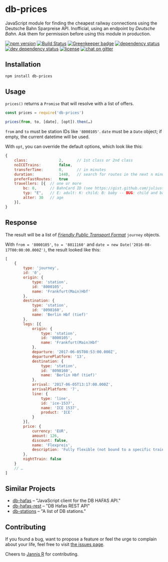 # db-prices

JavaScript module for finding the cheapest railway connections using the Deutsche Bahn Sparpreise API. Inofficial, using an endpoint by *Deutsche Bahn*. Ask them for permission before using this module in production.

[![npm version](https://img.shields.io/npm/v/db-prices.svg)](https://www.npmjs.com/package/db-prices)
[![Build Status](https://travis-ci.org/juliuste/db-prices.svg?branch=master)](https://travis-ci.org/juliuste/db-prices)
[![Greenkeeper badge](https://badges.greenkeeper.io/juliuste/db-prices.svg)](https://greenkeeper.io/)
[![dependency status](https://img.shields.io/david/juliuste/db-prices.svg)](https://david-dm.org/juliuste/db-prices)
[![dev dependency status](https://img.shields.io/david/dev/juliuste/db-prices.svg)](https://david-dm.org/juliuste/db-prices#info=devDependencies)
[![license](https://img.shields.io/github/license/juliuste/db-prices.svg?style=flat)](LICENSE)
[![chat on gitter](https://badges.gitter.im/public-transport/Lobby.svg)](https://gitter.im/public-transport/Lobby)

## Installation

```bash
npm install db-prices
```

## Usage

`prices()` returns a `Promise` that will resolve with a list of offers.

```javascript
const prices = require('db-prices')

prices(from, to, [date], [opt]).then(…)
```

`from` and `to` must be station IDs like `'8000105'`.
`date` must be a `Date` object; if empty, the current datetime will be used.

With `opt`, you can override the default options, which look like this:

```javascript
{
	class: 				2, 		// 1st class or 2nd class
	noICETrains: 		false,
	transferTime: 		0, 		// in minutes
	duration: 			1440, 	// search for routes in the next n minutes
	preferFastRoutes: 	true
	travellers: [{ 	// one or more
		bc:	0, 		// BahnCard ID (see https://gist.github.com/juliuste/202bb04f450a79f8fa12a2ec3abcd72d)
		typ: "E", 	// E: adult: K: child; B: baby -- BUG: child and baby dont work ATM
		alter: 30 	// age
	}],
}
```

## Response

The result will be a list of [*Friendly Public Transport Format*](https://github.com/public-transport/friendly-public-transport-format) `journey` objects.

With `from = '8000105'`, `to = '8011160'` and `date = new Date('2016-08-17T00:00:00.000Z')`, the result looked like this:

```javascript
[
	{
		type: 'journey',
		id: '0',
		origin: {
			type: 'station',
			id: '8000105',
			name: 'Frankfurt(Main)Hbf'
		},
		destination: {
			type: 'station',
			id: '8098160',
			name: 'Berlin Hbf (tief)'
		},
		legs: [{
			origin: {
				type: 'station',
				id: '8000105',
				name: 'Frankfurt(Main)Hbf'
			},
			departure: '2017-06-05T08:53:00.000Z',
			departurePlatform: '13',
			destination: {
				type: 'station',
				id: '8098160',
				name: 'Berlin Hbf (tief)'
			},
			arrival: '2017-06-05T13:17:00.000Z',
			arrivalPlatform: '7',
			line: {
				type: 'line',
				id: 'ice-1537',
				name: 'ICE 1537',
				product: 'ICE'
			}
		}],
		price: {
			currency: 'EUR',
			amount: 126,
			discount: false,
			name: 'Flexpreis',
			description: 'Fully flexible (not bound to a specific train / not dependent on the connection indicated on the selected route). Exchanges and refunds free of charge; on or after the first day of validity subject to a fee.'
		},
		nightTrain: false
	}
	// …
]
```

## Similar Projects

- [db-hafas](https://github.com/derhuerst/db-hafas/) – "JavaScript client for the DB HAFAS API."
- [db-hafas-rest](https://github.com/juliuste/db-hafas-rest/) – "DB Hafas REST API"
- [db-stations](https://github.com/derhuerst/db-stations/) – "A list of DB stations."

## Contributing

If you found a bug, want to propose a feature or feel the urge to complain about your life, feel free to visit [the issues page](https://github.com/juliuste/db-prices/issues).

Cheers to [Jannis R](https://github.com/derhuerst) for contributing.
